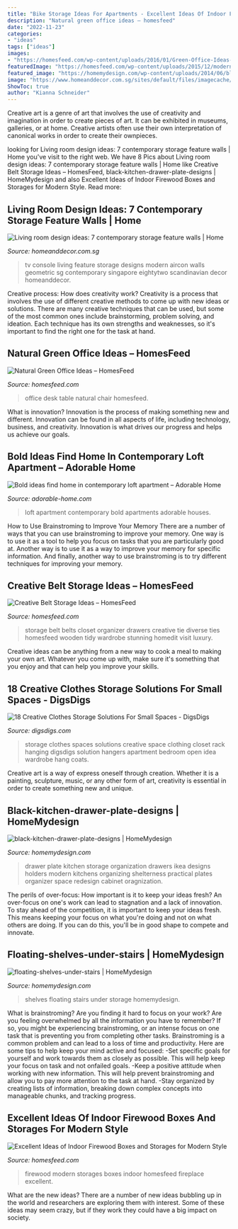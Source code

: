 ```yaml
---
title: "Bike Storage Ideas For Apartments - Excellent Ideas Of Indoor Firewood Boxes And Storages For Modern Style"
description: "Natural green office ideas – homesfeed"
date: "2022-11-23"
categories:
- "ideas"
tags: ["ideas"]
images:
- "https://homesfeed.com/wp-content/uploads/2016/01/Green-Office-Ideas-For-Desk-With-White-Chair-And-Table-Lamp.jpg"
featuredImage: "https://homesfeed.com/wp-content/uploads/2015/12/modern-firewood-storage-hidden-in-the-back-of-the-fireplace-but-still-a-niche-carved-into-the-white-wall.jpg"
featured_image: "https://homemydesign.com/wp-content/uploads/2014/06/black-kitchen-drawer-plate-designs.jpg"
image: "https://www.homeanddecor.com.sg/sites/default/files/imagecache/hnd_revamp_1x1_large/blog/gallery_article/gallery_images/57754-eightytwo.jpg"
ShowToc: true
author: "Kianna Schneider"
---
```



Creative art is a genre of art that involves the use of creativity and imagination in order to create pieces of art. It can be exhibited in museums, galleries, or at home. Creative artists often use their own interpretation of canonical works in order to create their ownpieces.

	

		
looking for Living room design ideas: 7 contemporary storage feature walls | Home you've visit to the right web. We have 8 Pics about Living room design ideas: 7 contemporary storage feature walls | Home like Creative Belt Storage Ideas – HomesFeed, black-kitchen-drawer-plate-designs | HomeMydesign and also Excellent Ideas of Indoor Firewood Boxes and Storages for Modern Style. Read more:
		
    
## Living Room Design Ideas: 7 Contemporary Storage Feature Walls | Home

<img loading=lazy src="https://www.homeanddecor.com.sg/sites/default/files/imagecache/hnd_revamp_1x1_large/blog/gallery_article/gallery_images/57754-eightytwo.jpg" onerror="this.onerror=null;this.src='https://tse1.mm.bing.net/th?id=OIP.IHHPG3cRnIOl5hUKXa7HuAHaE8&amp;pid=15.1';" alt="Living room design ideas: 7 contemporary storage feature walls | Home">

_Source: homeanddecor.com.sg_

>tv console living feature storage designs modern aircon walls geometric sg contemporary singapore eightytwo scandinavian decor homeanddecor. 

	

Creative process: How does creativity work?
Creativity is a process that involves the use of different creative methods to come up with new ideas or solutions. There are many creative techniques that can be used, but some of the most common ones include brainstorming, problem solving, and ideation. Each technique has its own strengths and weaknesses, so it's important to find the right one for the task at hand.

    
## Natural Green Office Ideas – HomesFeed

<img loading=lazy src="https://homesfeed.com/wp-content/uploads/2016/01/Green-Office-Ideas-For-Desk-With-White-Chair-And-Table-Lamp.jpg" onerror="this.onerror=null;this.src='https://tse1.mm.bing.net/th?id=OIP.68xc6Zv30z4WfPA0Spw0WwHaJ3&amp;pid=15.1';" alt="Natural Green Office Ideas – HomesFeed">

_Source: homesfeed.com_

>office desk table natural chair homesfeed. 

	

What is innovation?
Innovation is the process of making something new and different. Innovation can be found in all aspects of life, including technology, business, and creativity. Innovation is what drives our progress and helps us achieve our goals.

    
## Bold Ideas Find Home In Contemporary Loft Apartment – Adorable Home

<img loading=lazy src="https://adorable-home.com/wp-content/gallery/bold-ideas-find-home-in-contemporary-loft-apartment-sofia/contemporary-loft-apartment-3.jpg" onerror="this.onerror=null;this.src='https://tse2.mm.bing.net/th?id=OIP.GPuHx796BRxa5s8vGGNUtgHaLH&amp;pid=15.1';" alt="Bold ideas find home in contemporary loft apartment – Adorable Home">

_Source: adorable-home.com_

>loft apartment contemporary bold apartments adorable houses. 

	

How to Use Brainstroming to Improve Your Memory
There are a number of ways that you can use brainstroming to improve your memory. One way is to use it as a tool to help you focus on tasks that you are particularly good at. Another way is to use it as a way to improve your memory for specific information. And finally, another way to use brainstroming is to try different techniques for improving your memory.

    
## Creative Belt Storage Ideas – HomesFeed

<img loading=lazy src="https://homesfeed.com/wp-content/uploads/2016/01/Drawers-Of-Belt-Storage-Ideas-For-Men.jpg" onerror="this.onerror=null;this.src='https://tse4.mm.bing.net/th?id=OIP.2-nb3tSTB4Ow8N4HRThAMQHaKl&amp;pid=15.1';" alt="Creative Belt Storage Ideas – HomesFeed">

_Source: homesfeed.com_

>storage belt belts closet organizer drawers creative tie diverse ties homesfeed wooden tidy wardrobe stunning homedit visit luxury. 

	

Creative ideas can be anything from a new way to cook a meal to making your own art. Whatever you come up with, make sure it's something that you enjoy and that can help you improve your skills.

    
## 18 Creative Clothes Storage Solutions For Small Spaces - DigsDigs

<img loading=lazy src="http://www.digsdigs.com/photos/creative-clothes-storage-solutions-for-small-spaces-11.jpg" onerror="this.onerror=null;this.src='https://tse3.mm.bing.net/th?id=OIP.Kb3rp3AefoerK4PpaYgJ0gHaLN&amp;pid=15.1';" alt="18 Creative Clothes Storage Solutions For Small Spaces - DigsDigs">

_Source: digsdigs.com_

>storage clothes spaces solutions creative space clothing closet rack hanging digsdigs solution hangers apartment bedroom open idea wardrobe hang coats. 

	

Creative art is a way of express oneself through creation. Whether it is a painting, sculpture, music, or any other form of art, creativity is essential in order to create something new and unique.

    
## Black-kitchen-drawer-plate-designs | HomeMydesign

<img loading=lazy src="https://homemydesign.com/wp-content/uploads/2014/06/black-kitchen-drawer-plate-designs.jpg" onerror="this.onerror=null;this.src='https://tse2.mm.bing.net/th?id=OIP.WeFCVduY8UWxlkxgrdQn7gHaJQ&amp;pid=15.1';" alt="black-kitchen-drawer-plate-designs | HomeMydesign">

_Source: homemydesign.com_

>drawer plate kitchen storage organization drawers ikea designs holders modern kitchens organizing shelterness practical plates organizer space redesign cabinet oragnization. 

	

The perils of over-focus: How important is it to keep your ideas fresh?
An over-focus on one's work can lead to stagnation and a lack of innovation. To stay ahead of the competition, it is important to keep your ideas fresh. This means keeping your focus on what you're doing and not on what others are doing. If you can do this, you'll be in good shape to compete and innovate.

    
## Floating-shelves-under-stairs | HomeMydesign

<img loading=lazy src="https://homemydesign.com/wp-content/uploads/2014/04/floating-shelves-under-stairs.jpg" onerror="this.onerror=null;this.src='https://tse3.mm.bing.net/th?id=OIP.VfrHt88b1fDsUMhtFKaMcgHaLD&amp;pid=15.1';" alt="floating-shelves-under-stairs | HomeMydesign">

_Source: homemydesign.com_

>shelves floating stairs under storage homemydesign. 

	

What is brainstroming?
Are you finding it hard to focus on your work? Are you feeling overwhelmed by all the information you have to remember? If so, you might be experiencing brainstroming, or an intense focus on one task that is preventing you from completing other tasks. Brainstroming is a common problem and can lead to a loss of time and productivity. Here are some tips to help keep your mind active and focused: 
-Set specific goals for yourself and work towards them as closely as possible. This will help keep your focus on task and not onfailed goals. 
-Keep a positive attitude when working with new information. This will help prevent brainstroming and allow you to pay more attention to the task at hand. 
-Stay organized by creating lists of information, breaking down complex concepts into manageable chunks, and tracking progress.

    
## Excellent Ideas Of Indoor Firewood Boxes And Storages For Modern Style

<img loading=lazy src="https://homesfeed.com/wp-content/uploads/2015/12/modern-firewood-storage-hidden-in-the-back-of-the-fireplace-but-still-a-niche-carved-into-the-white-wall.jpg" onerror="this.onerror=null;this.src='https://tse3.mm.bing.net/th?id=OIP.xYDrIcEf_VnW7UV5h-pMyQHaLG&amp;pid=15.1';" alt="Excellent Ideas of Indoor Firewood Boxes and Storages for Modern Style">

_Source: homesfeed.com_

>firewood modern storages boxes indoor homesfeed fireplace excellent. 

	

What are the new ideas?
There are a number of new ideas bubbling up in the world and researchers are exploring them with interest. Some of these ideas may seem crazy, but if they work they could have a big impact on society.


